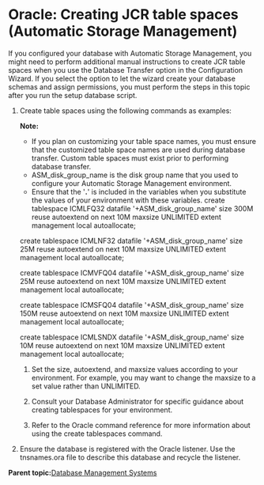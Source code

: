 # Oracle: Creating JCR table spaces \(Automatic Storage Management\)

If you configured your database with Automatic Storage Management, you might need to perform additional manual instructions to create JCR table spaces when you use the Database Transfer option in the Configuration Wizard. If you select the option to let the wizard create your database schemas and assign permissions, you must perform the steps in this topic after you run the setup database script.

1.  Create table spaces using the following commands as examples:

    **Note:**

    -   If you plan on customizing your table space names, you must ensure that the customized table space names are used during database transfer. Custom table spaces must exist prior to performing database transfer.
    -   ASM\_disk\_group\_name is the disk group name that you used to configure your Automatic Storage Management environment.
    -   Ensure that the '**.**' is included in the variables when you substitute the values of your environment with these variables.
    create tablespace ICMLFQ32 datafile '+ASM\_disk\_group\_name' size 300M reuse autoextend on next 10M maxsize UNLIMITED extent management local autoallocate;

    create tablespace ICMLNF32 datafile '+ASM\_disk\_group\_name' size 25M reuse autoextend on next 10M maxsize UNLIMITED extent management local autoallocate;

    create tablespace ICMVFQ04 datafile '+ASM\_disk\_group\_name' size 25M reuse autoextend on next 10M maxsize UNLIMITED extent management local autoallocate;

    create tablespace ICMSFQ04 datafile '+ASM\_disk\_group\_name' size 150M reuse autoextend on next 10M maxsize UNLIMITED extent management local autoallocate;

    create tablespace ICMLSNDX datafile '+ASM\_disk\_group\_name' size 10M reuse autoextend on next 10M maxsize UNLIMITED extent management local autoallocate;

    1.  Set the size, autoextend, and maxsize values according to your environment. For example, you may want to change the maxsize to a set value rather than UNLIMITED.

    2.  Consult your Database Administrator for specific guidance about creating tablespaces for your environment.

    3.  Refer to the Oracle command reference for more information about using the create tablespaces command.

2.  Ensure the database is registered with the Oracle listener. Use the tnsnames.ora file to describe this database and recycle the listener.


**Parent topic:**[Database Management Systems](../config/config_dbms.md)

